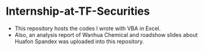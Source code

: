 # Internship-at-TF-Securities
* This repository hosts the codes I wrote with VBA in Excel.  
* Also, an analysis report of Wanhua Chemical and roadshow slides about Huafon Spandex was uploaded into this repository.
